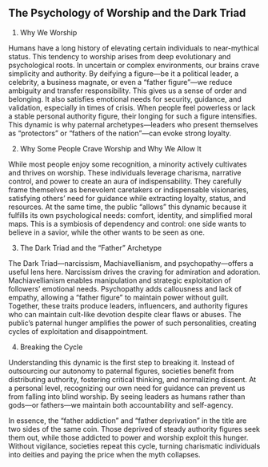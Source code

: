 ## The Psychology of Worship and the Dark Triad

1. Why We Worship

Humans have a long history of elevating certain individuals to near-mythical status. This tendency to worship arises from deep evolutionary and psychological roots. In uncertain or complex environments, our brains crave simplicity and authority. By deifying a figure—be it a political leader, a celebrity, a business magnate, or even a “father figure”—we reduce ambiguity and transfer responsibility. This gives us a sense of order and belonging. It also satisfies emotional needs for security, guidance, and validation, especially in times of crisis. When people feel powerless or lack a stable personal authority figure, their longing for such a figure intensifies. This dynamic is why paternal archetypes—leaders who present themselves as “protectors” or “fathers of the nation”—can evoke strong loyalty.

2. Why Some People Crave Worship and Why We Allow It

While most people enjoy some recognition, a minority actively cultivates and thrives on worship. These individuals leverage charisma, narrative control, and power to create an aura of indispensability. They carefully frame themselves as benevolent caretakers or indispensable visionaries, satisfying others’ need for guidance while extracting loyalty, status, and resources. At the same time, the public “allows” this dynamic because it fulfills its own psychological needs: comfort, identity, and simplified moral maps. This is a symbiosis of dependency and control: one side wants to believe in a savior, while the other wants to be seen as one.

3. The Dark Triad and the “Father” Archetype

The Dark Triad—narcissism, Machiavellianism, and psychopathy—offers a useful lens here. Narcissism drives the craving for admiration and adoration. Machiavellianism enables manipulation and strategic exploitation of followers’ emotional needs. Psychopathy adds callousness and lack of empathy, allowing a “father figure” to maintain power without guilt. Together, these traits produce leaders, influencers, and authority figures who can maintain cult-like devotion despite clear flaws or abuses. The public’s paternal hunger amplifies the power of such personalities, creating cycles of exploitation and disappointment.

4. Breaking the Cycle

Understanding this dynamic is the first step to breaking it. Instead of outsourcing our autonomy to paternal figures, societies benefit from distributing authority, fostering critical thinking, and normalizing dissent. At a personal level, recognizing our own need for guidance can prevent us from falling into blind worship. By seeing leaders as humans rather than gods—or fathers—we maintain both accountability and self-agency.

In essence, the “father addiction” and “father deprivation” in the title are two sides of the same coin. Those deprived of steady authority figures seek them out, while those addicted to power and worship exploit this hunger. Without vigilance, societies repeat this cycle, turning charismatic individuals into deities and paying the price when the myth collapses.